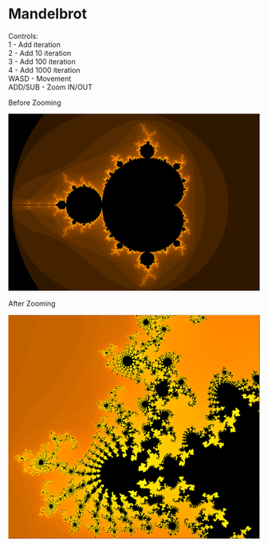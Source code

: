 # Mandelbrot

Controls:   
1 - Add iteration  
2 - Add 10 iteration  
3 - Add 100 iteration  
4 - Add 1000 iteration  
WASD - Movement  
ADD/SUB - Zoom IN/OUT  


Before Zooming   

![Image](https://github.com/SlawoStr/Mandelbrot/blob/master/Maldebrot.PNG)

After Zooming   

![Image](https://github.com/SlawoStr/Mandelbrot/blob/master/Maldebrot-Zoom.PNG)
